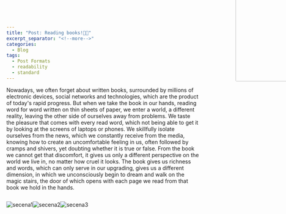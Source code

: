 ```yaml
---
title: "Post: Reading books!📖📕"
excerpt_separator: "<!--more-->"
categories:
  - Blog
tags:
  - Post Formats
  - readability
  - standard
---
```


<!DOCTYPE html>
<html lang="en">
<head>
    <meta charset="UTF-8">
    <title>Title</title>
    <meta name="keywords" content="" />
    <meta name="description" content="" />
    <meta http-equiv="content-type" content="text/html; charset=utf-8" />
    <title>Uncovered by FCSE</title>
    <link href='https://fonts.googleapis.com/css?family=Oswald:400,300' rel='stylesheet' type='text/css' />
    <link href='https://fonts.googleapis.com/css?family=Abel%7CSatisfy' rel='stylesheet' type='text/css' />
</head>
<body>
    <p style="font-family: satisfy, Arial, serif; font-style: oblique;background-color: lightpink;color: #79604b;
        border-radius: 3px; width: 600px">

Nowadays, we often forget about written books, surrounded by millions of electronic devices, social networks and technologies, which are the product of today's rapid progress. But when we take the book in our hands, reading word for word written on thin sheets of paper, we enter a world, a different reality, leaving the other side of ourselves away from problems. We taste the pleasure that comes with every read word, which not being able to get it by looking at the screens of laptops or phones. We skillfully isolate ourselves from the news, which we constantly receive from the media, knowing how to create an uncomfortable feeling in us, often followed by cramps and shivers, yet doubting whether it is true or false. From the book we cannot get that discomfort, it gives us only a different perspective on the world we live in, no matter how cruel it looks. The book gives us richness and words, which can only serve in our upgrading, gives us a different dimension, in which we unconsciously begin to dream and walk on the magic stairs, the door of which opens with each page we read from that book we hold in the hands.
  </p>
  <img src="https://user-images.githubusercontent.com/61246403/123481299-d31bea00-d603-11eb-955f-0140a231ffe9.jpg" style="border-radius: 3px; margin-top:-1000px; margin-left: 600px" height="300px" width="300px">
       <img src="https://user-images.githubusercontent.com/61246403/123481325-dadb8e80-d603-11eb-8d88-277d3af6999d.jpg" style="border-radius: 3px; margin-top:-600px; margin-left: 600px" height="300px" width="300px">
  </body>
  </html>


![secena1](https://user-images.githubusercontent.com/61246403/123481299-d31bea00-d603-11eb-955f-0140a231ffe9.jpg)![secena2](https://user-images.githubusercontent.com/61246403/123481312-d7480780-d603-11eb-8144-bdd79f6b66ef.jpg)![secena3](https://user-images.githubusercontent.com/61246403/123481325-dadb8e80-d603-11eb-8d88-277d3af6999d.jpg)




